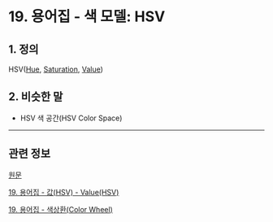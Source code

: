 # 19. 용어집 - 색 모델: HSV

## 1. 정의
HSV([Hue](./19-glossaryx-hue.md), [Saturation](./19-glossaryx-saturation.md), [Value](./19-glossaryx-value_hsv.md))

## 2. 비슷한 말

- HSV 색 공간(HSV Color Space)

*** 

## 관련 정보

[원문](https://docs.gimp.org/2.10/ko/glossary.html#glossary-hsv)

[19. 용어집 - 값(HSV) - Value(HSV)](./19-glossaryx-value_hsv.md)

[19. 용어집 - 색상환(Color Wheel)](./19-glossaryx-color_wheel.md)